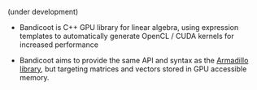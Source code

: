(under development)

* Bandicoot is C++ GPU library for linear algebra, using expression templates to automatically generate OpenCL / CUDA kernels for increased performance

* Bandicoot aims to provide the same API and syntax as the [Armadillo library](http://arma.sourceforge.net), but targeting matrices and vectors stored in GPU accessible memory.

